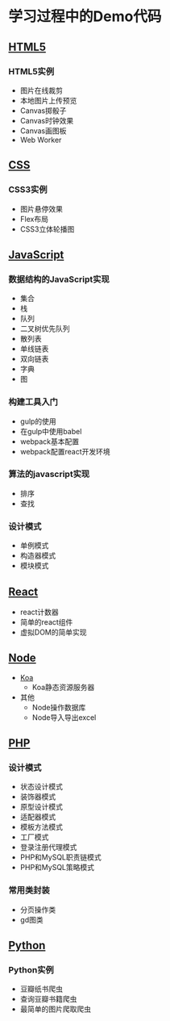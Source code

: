 # 学习过程中的Demo代码

## [HTML5](./HTML5)
### HTML5实例 
* 图片在线裁剪
* 本地图片上传预览
* Canvas掷骰子
* Canvas时钟效果
* Canvas画图板
* Web Worker  

## [CSS](./css3)
### CSS3实例  
* 图片悬停效果
* Flex布局
* CSS3立体轮播图 

## [JavaScript](./JavaScript)  
### 数据结构的JavaScript实现 
* 集合
* 栈
* 队列
* 二叉树优先队列
* 散列表
* 单线链表
* 双向链表
* 字典
* 图

### 构建工具入门  
* gulp的使用
* 在gulp中使用babel
* webpack基本配置
* webpack配置react开发环境

### 算法的javascript实现  
* 排序
* 查找

### 设计模式  
* 单例模式
* 构造器模式
* 模块模式

## [React](./React)
* react计数器
* 简单的react组件
* 虚拟DOM的简单实现

## [Node](./Node)
* [Koa](./Node/Koa)
	* Koa静态资源服务器
* 其他
	* Node操作数据库
	* Node导入导出excel 

## [PHP](./PHP)
### 设计模式 
* 状态设计模式
* 装饰器模式
* 原型设计模式
* 适配器模式
* 模板方法模式
* 工厂模式
* 登录注册代理模式
* PHP和MySQL职责链模式
* PHP和MySQL策略模式

### 常用类封装 
* 分页操作类
* gd图类
   
## [Python](./Python/)
### Python实例
* 豆瓣纸书爬虫
* 查询豆瓣书籍爬虫
* 最简单的图片爬取爬虫
